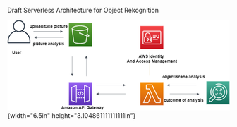 Draft Serverless Architecture for Object Rekognition

![A close up of text on a white background Description automaticallgenerated](.//media/new.png){width="6.5in"
height="3.104861111111111in"}
